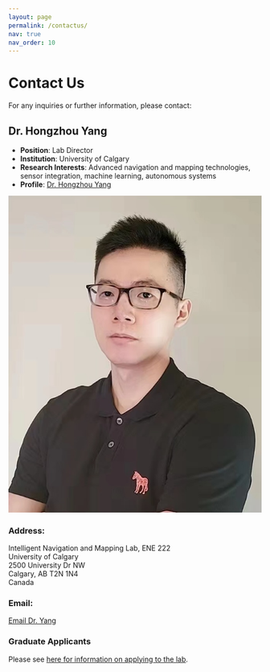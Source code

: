 ```yaml
---
layout: page
permalink: /contactus/
nav: true
nav_order: 10
---
```


<!-- Link to the team.css file -->
<link rel="stylesheet" href="/assets/css/team.css">

# Contact Us

For any inquiries or further information, please contact:

## Dr. Hongzhou Yang

- **Position**: Lab Director
- **Institution**: University of Calgary
- **Research Interests**: Advanced navigation and mapping technologies, sensor integration, machine learning, autonomous systems
- **Profile**: [Dr. Hongzhou Yang](https://profiles.ucalgary.ca/hongzhou-yang)

<img src="/assets/img/hongzhouyang.jpeg" alt="Dr. Hongzhou Yang" class="profile-picture">


### Address:
Intelligent Navigation and Mapping Lab, ENE 222  
University of Calgary  
2500 University Dr NW  
Calgary, AB T2N 1N4  
Canada

### Email:
[Email Dr. Yang](mailto:hongzhou.yang@ucalgary.ca)


### Graduate Applicants
Please see [here for information on applying to the lab](https://grad.ucalgary.ca/future-students/supervisor/hongzhou-yang).

